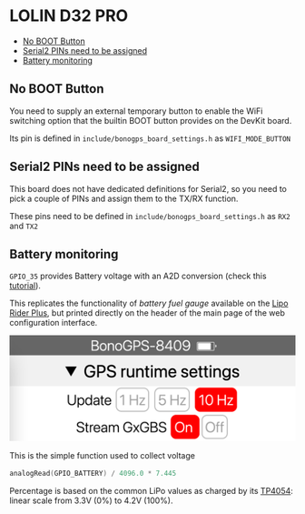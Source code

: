 # LOLIN D32 PRO 

- [No BOOT Button](#no-boot-button)
- [Serial2 PINs need to be assigned](#serial2-pins-need-to-be-assigned)
- [Battery monitoring](#battery-monitoring)

## No BOOT Button

You need to supply an external temporary button to enable the WiFi switching option that the builtin BOOT button provides on the DevKit board.

Its pin is defined in `include/bonogps_board_settings.h` as  `WIFI_MODE_BUTTON`

## Serial2 PINs need to be assigned

This board does not have dedicated definitions for Serial2, so you need to pick a couple of PINs and assign them to the TX/RX function.

These pins need to be defined in `include/bonogps_board_settings.h` as `RX2` and `TX2`

## Battery monitoring

`GPIO_35`  provides Battery voltage with an A2D conversion (check this [tutorial](https://www.youtube.com/watch?t=88&v=yZjpYmWVLh8&feature=youtu.be)).

This replicates the functionality of *battery fuel gauge* available on the [Lipo Rider Plus](https://wiki.seeedstudio.com/Lipo-Rider-Plus/https://wiki.seeedstudio.com/Lipo-Rider-Plus/), but printed directly on the header of the main page of the web configuration interface.

![main page header](lolin_d32_pro_battery.png)

This is the simple function used to collect voltage

```C
analogRead(GPIO_BATTERY) / 4096.0 * 7.445
```

Percentage is based on the common LiPo values as charged by its [TP4054](https://datasheetspdf.com/pdf/1090540/NanJingTopPower/TP4054/1): linear scale from 3.3V (0%) to 4.2V (100%).